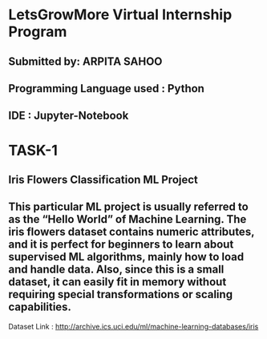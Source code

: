 # LetsGrowMore Virtual Internship Program

## Submitted by: ARPITA SAHOO
## Programming Language used : Python
## IDE : Jupyter-Notebook

# TASK-1
## Iris Flowers Classification ML Project
## This particular ML project is usually referred to as the “Hello World” of Machine Learning. The iris flowers dataset contains numeric attributes, and it is perfect for beginners to learn about supervised ML algorithms, mainly how to load and handle data. Also, since this is a small dataset, it can easily fit in memory without requiring special transformations or scaling capabilities.

Dataset Link : http://archive.ics.uci.edu/ml/machine-learning-databases/iris
